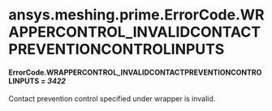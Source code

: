 <a id="ansys-meshing-prime-errorcode-wrappercontrol-invalidcontactpreventioncontrolinputs"></a>

# ansys.meshing.prime.ErrorCode.WRAPPERCONTROL_INVALIDCONTACTPREVENTIONCONTROLINPUTS

<a id="ansys.meshing.prime.ErrorCode.WRAPPERCONTROL_INVALIDCONTACTPREVENTIONCONTROLINPUTS"></a>

#### ErrorCode.WRAPPERCONTROL_INVALIDCONTACTPREVENTIONCONTROLINPUTS *= 3422*

Contact prevention control specified under wrapper is invalid.

<!-- !! processed by numpydoc !! -->
